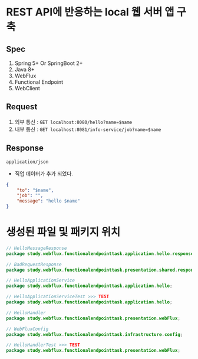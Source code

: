 # REST API에 반응하는 local 웹 서버 앱 구축

## Spec

1. Spring 5+ Or SpringBoot 2+
2. Java 8+
3. WebFlux
4. Functional Endpoint
5. WebClient

## Request

1. 외부 통신 : `GET localhost:8080/hello?name=$name`
2. 내부 통신 : `GET localhost:8081/info-service/job?name=$name`

## Response

`application/json`
- 직업 데이터가 추가 되었다.
```json
{
	"to": "$name",
    "job": "",
	"message": "hello $name"
}
```

# 생성된 파일 및 패키지 위치

```java
// HelloMessageResponse
package study.webflux.functionalendpointtask.application.hello.response;

// BadRequestResponse
package study.webflux.functionalendpointtask.presentation.shared.response;

// HelloApplicationService
package study.webflux.functionalendpointtask.application.hello;

// HelloApplicationServiceTest >>> TEST
package study.webflux.functionalendpointtask.application.hello;

// HelloHandler
package study.webflux.functionalendpointtask.presentation.webFlux;

// WebFluxConfig
package study.webflux.functionalendpointtask.infrastructure.config;

// HelloHandlerTest >>> TEST
package study.webflux.functionalendpointtask.presentation.webFlux;
```
